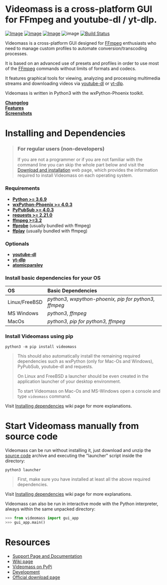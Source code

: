 # **Videomass** is a cross-platform GUI for FFmpeg and youtube-dl / yt-dlp.
[![Image](https://img.shields.io/static/v1?label=python&logo=python&message=3.7%20|%203.8|%203.9&color=blue)](https://www.python.org/downloads/)
[![image](https://img.shields.io/badge/wxpython-phoenix-green)](https://www.wxpython.org/)
[![Image](https://img.shields.io/badge/license-GPLv3-orange)](https://github.com/jeanslack/Videomass/blob/master/LICENSE)
![image](https://img.shields.io/badge/platform-linux%20|%20freebsd%20|%20macos%20|%20windows-brigthgreen)
[![Build Status](https://travis-ci.com/jeanslack/Videomass.svg?branch=master)](https://travis-ci.com/jeanslack/Videomass)   

Videomass is a cross-platform GUI designed for [FFmpeg](https://www.ffmpeg.org/) 
enthusiasts who need to manage custom profiles to automate conversion/transcoding 
processes.   

It is based on an advanced use of presets and profiles in order to use most of 
the [FFmpeg](https://www.ffmpeg.org/) commands without limits of formats and 
codecs.   

It features graphical tools for viewing, analyzing and processing multimedia 
streams and downloading videos via [youtube-dl](https://youtube-dl.org/) or 
[yt-dlp](https://github.com/yt-dlp/yt-dlp).   

Videomass is written in Python3 with the wxPython-Phoenix toolkit.   

**[Changelog](https://github.com/jeanslack/Videomass/blob/master/CHANGELOG)**   
**[Features](https://jeanslack.github.io/Videomass/features.html)**   
**[Screenshots](https://jeanslack.github.io/Videomass/screenshots.html)**   

# Installing and Dependencies

> ### For regular users (non-developers)   
> If you are not a programmer or if you are not familiar with the command line 
you can skip the whole part below and visit the 
[Download and installation](https://jeanslack.github.io/Videomass/download_installation.html) 
web page, which provides the information required to install Videomass on 
each operating system.

### Requirements
- **[Python >= 3.6.9](https://www.python.org/)**
- **[wxPython-Phoenix >= 4.0.3](https://wxpython.org/)**
- **[PyPubSub >= 4.0.3](https://pypi.org/project/PyPubSub/)**
- **[requests >= 2.21.0](https://pypi.org/project/requests/)**
- **[ffmpeg >=3.2](https://ffmpeg.org/)**
- **[ffprobe](https://ffmpeg.org/ffprobe.html)** (usually bundled with ffmpeg)
- **[ffplay](http://ffmpeg.org/ffplay.html)** (usually bundled with ffmpeg)

### Optionals
- **[youtube-dl](https://pypi.org/project/youtube_dl/)**
- **[yt-dlp](https://github.com/yt-dlp/yt-dlp)**
- **[atomicparsley](http://atomicparsley.sourceforge.net/)**

### Install basic dependencies for your OS

| **OS**           | **Basic Dependencies**                              |
|:-----------------|:----------------------------------------------------|
|Linux/FreeBSD     |*python3, wxpython-phoenix, pip for python3, ffmpeg* |
|MS Windows        |*python3, ffmpeg*                                    |
|MacOs             |*python3, pip for python3, ffmpeg*                   |

### Install Videomass using pip

`python3 -m pip install videomass`   

> This should also automatically install the remaining required dependencies 
such as wxPython (only for Mac-Os and Windows), PyPubSub, youtube-dl and requests.   
>
> On Linux and FreeBSD a launcher should be even created in the application 
launcher of your desktop environment.   
>
> To start Videomass on Mac-Os and MS-Windows open a console and type 
`videomass` command.   

Visit [Installing dependencies](https://github.com/jeanslack/Videomass/wiki/Installing-dependencies) 
wiki page for more explanations.

# Start Videomass manually from source code

Videomass can be run without installing it, just download and unzip the 
[source code](https://github.com/jeanslack/Videomass/releases) archive and 
executing the "launcher" script inside the directory:   

`python3 launcher`   

> First, make sure you have installed at least all the above required 
dependencies.   

Visit [Installing dependencies](https://github.com/jeanslack/Videomass/wiki/Installing-dependencies) 
wiki page for more explanations.

Videomass can also be run in interactive mode with the Python interpreter, 
always within the same unpacked directory:   

```Python
>>> from videomass import gui_app
>>> gui_app.main()
```

# Resources

* [Support Page and Documentation](http://jeanslack.github.io/Videomass)
* [Wiki page](https://github.com/jeanslack/Videomass/wiki)
* [Videomass on PyPi](https://pypi.org/project/videomass/)
* [Development](https://github.com/jeanslack/Videomass)
* [Official download page](https://github.com/jeanslack/Videomass/releases)
